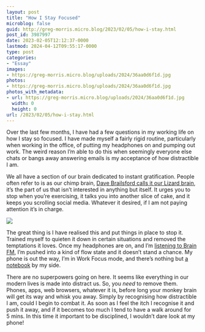 ```yaml
---
layout: post
title: "How I Stay Focused"
microblog: false
guid: http://greg-morris.micro.blog/2023/02/05/how-i-stay.html
post_id: 3987997
date: 2023-02-05T12:12:37-0000
lastmod: 2024-04-12T09:55:17-0000
type: post
categories:
- "Essay"
images:
- https://greg-morris.micro.blog/uploads/2024/36aa0d6f1d.jpg
photos:
- https://greg-morris.micro.blog/uploads/2024/36aa0d6f1d.jpg
photos_with_metadata:
- url: https://greg-morris.micro.blog/uploads/2024/36aa0d6f1d.jpg
  width: 0
  height: 0
url: /2023/02/05/how-i-stay.html
---
```

Over the last few months, I have had a few questions in my working life on how I stay so focused. I have made myself a fairly rigid routine, particularly when working in the office, of putting my headphones on and pumping out work. The weird reason I’m able to do this when seemingly everyone else chats or bangs away answering emails is my acceptance of how distractible I am.

We all have a section of our brain dedicated to instant gratification. People often refer to is as our chimp brain, [Dave Brailsford calls it our Lizard brain](https://mo.work/blog/how-to-master-the-habits-of-high-performing-teams/), it’s the part of us that isn’t interested in anything but itself. It urges you to stop when you’re exercising, it talks you into another slice of cake, and it keeps you scrolling social media. Whatever it desired, if I am not paying attention it’s in charge.

![](https://greg-morris.micro.blog/uploads/2024/36aa0d6f1d.jpg)

The great thing is I have realised this and put things in place to stop it. Trained myself to quieten it down in certain situations and removed the temptations it loves. Once my headphones are on, and I’m [listening to Brain FM](/2021/12/18/brain-fm-the.html), I’m pushed into a kind of flow state and it doesn’t stand a chance. My phone is out the way, I’m in Work Focus mode, and there’s nothing but [a notebook](/2023/01/29/journaling-and-me.html) by my side.

There are no superpowers going on here. It seems like everything in our modern lives is made into distract us. So, you *need* to remove them. Phones, apps, web browsers, whatever it is, before long your monkey brain will get its way and whisk you away. Simply by recognising how distractible I am, could I begin to combat it. As soon as I feel the itch I recognise it and push it away, and if it becomes too much I tend to have a walk around for 5 mins. In this time it important to be disciplined, I wouldn’t dare look at my phone!
